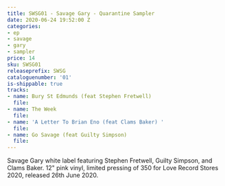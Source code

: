 ```yaml
---
title: SWSG01 - Savage Gary - Quarantine Sampler
date: 2020-06-24 19:52:00 Z
categories:
- ep
- savage
- gary
- sampler
price: 14
sku: SWSG01
releaseprefix: SWSG
cataloguenumber: '01'
is-shippable: true
tracks:
- name: Bury St Edmunds (feat Stephen Fretwell)
  file: 
- name: The Week
  file: 
- name: 'A Letter To Brian Eno (feat Clams Baker) '
  file: 
- name: Go Savage (feat Guilty Simpson)
  file: 
---
```


Savage Gary white label featuring Stephen Fretwell, Guilty Simpson, and Clams Baker. 12" pink vinyl, limited pressing of 350 for Love Record Stores 2020, released 26th June 2020.

